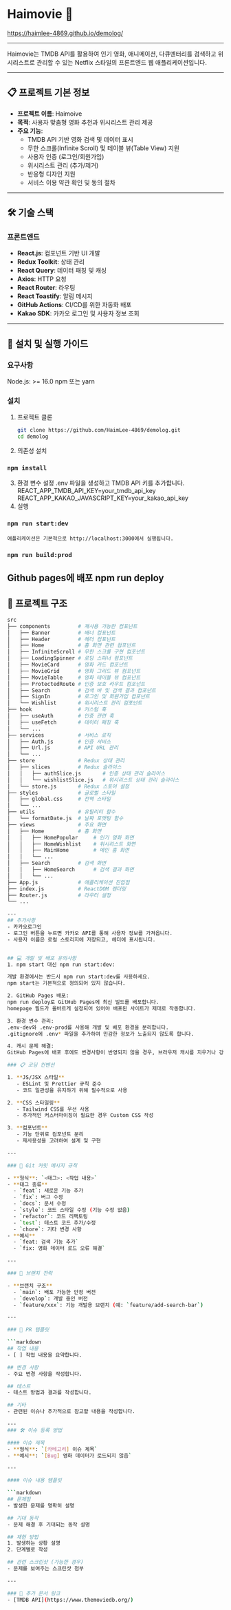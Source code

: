 # Haimovie 🎥
https://haimlee-4869.github.io/demolog/

--- 

Haimovie는 TMDB API를 활용하여 인기 영화, 애니메이션, 다큐멘터리를 검색하고 위시리스트로 관리할 수 있는 Netflix 스타일의 프론트엔드 웹 애플리케이션입니다.

---

## 📋 프로젝트 기본 정보

- **프로젝트 이름**: Haimoive
- **목적**: 사용자 맞춤형 영화 추천과 위시리스트 관리 제공
- **주요 기능**:
  - TMDB API 기반 영화 검색 및 데이터 표시
  - 무한 스크롤(Infinite Scroll) 및 테이블 뷰(Table View) 지원
  - 사용자 인증 (로그인/회원가입)
  - 위시리스트 관리 (추가/제거)
  - 반응형 디자인 지원
  - 서비스 이용 약관 확인 및 동의 절차

---

## 🛠️ 기술 스택

### 프론트엔드
- **React.js**: 컴포넌트 기반 UI 개발
- **Redux Toolkit**: 상태 관리
- **React Query**: 데이터 패칭 및 캐싱
- **Axios**: HTTP 요청
- **React Router**: 라우팅
- **React Toastify**: 알림 메시지
- **GitHub Actions**: CI/CD를 위한 자동화 배포
- **Kakao SDK**: 카카오 로그인 및 사용자 정보 조회

---

## 🚀 설치 및 실행 가이드

### 요구사항

Node.js: >= 16.0
npm 또는 yarn

### 설치
1. 프로젝트 클론
   ```bash
   git clone https://github.com/HaimLee-4869/demolog.git
   cd demolog
2. 의존성 설치
### `npm install`
3. 환경 변수 설정
    .env 파일을 생성하고 TMDB API 키를 추가합니다.
    REACT_APP_TMDB_API_KEY=your_tmdb_api_key
    REACT_APP_KAKAO_JAVASCRIPT_KEY=your_kakao_api_key
4. 실행
### `npm run start:dev`
    애플리케이션은 기본적으로 http://localhost:3000에서 실행됩니다.

### `npm run build:prod`


Github pages에 배포
npm run deploy
---

## 📂 프로젝트 구조

```bash
src
├── components         # 재사용 가능한 컴포넌트
│   ├── Banner         # 배너 컴포넌트
│   ├── Header         # 헤더 컴포넌트
│   ├── Home           # 홈 화면 관련 컴포넌트
│   ├── InfiniteScroll # 무한 스크롤 구현 컴포넌트
│   ├── LoadingSpinner # 로딩 스피너 컴포넌트
│   ├── MovieCard      # 영화 카드 컴포넌트
│   ├── MovieGrid      # 영화 그리드 뷰 컴포넌트
│   ├── MovieTable     # 영화 테이블 뷰 컴포넌트
│   ├── ProtectedRoute # 인증 보호 라우트 컴포넌트
│   ├── Search         # 검색 바 및 검색 결과 컴포넌트
│   ├── SignIn         # 로그인 및 회원가입 컴포넌트
│   └── Wishlist       # 위시리스트 관리 컴포넌트
├── hook               # 커스텀 훅
│   ├── useAuth        # 인증 관련 훅
│   ├── useFetch       # 데이터 패칭 훅
│   └── ...
├── services           # 서비스 로직
│   ├── Auth.js        # 인증 서비스
│   ├── Url.js         # API URL 관리
│   └── ...
├── store              # Redux 상태 관리
│   ├── slices         # Redux 슬라이스
│   │   ├── authSlice.js       # 인증 상태 관리 슬라이스
│   │   └── wishlistSlice.js   # 위시리스트 상태 관리 슬라이스
│   └── store.js       # Redux 스토어 설정
├── styles             # 글로벌 스타일
│   ├── global.css     # 전역 스타일
│   └── ...
├── utils              # 유틸리티 함수
│   └── formatDate.js  # 날짜 포맷팅 함수
├── views              # 주요 화면
│   ├── Home           # 홈 화면
│   │   ├── HomePopular     # 인기 영화 화면
│   │   ├── HomeWishlist    # 위시리스트 화면
│   │   ├── MainHome        # 메인 홈 화면
│   │   └── ...
│   ├── Search         # 검색 화면
│   │   ├── HomeSearch      # 검색 결과 화면
│   │   └── ...
├── App.js             # 애플리케이션 진입점
├── index.js           # ReactDOM 렌더링
├── Router.js          # 라우터 설정
└── ...

---
## 추가사항
- 카카오로그인
- 로그인 버튼을 누르면 카카오 API를 통해 사용자 정보를 가져옵니다.
- 사용자 이름은 로컬 스토리지에 저장되고, 헤더에 표시됩니다.


## 💻 개발 및 배포 유의사항
1. npm start 대신 npm run start:dev:

개발 환경에서는 반드시 npm run start:dev를 사용하세요.
npm start는 기본적으로 정의되어 있지 않습니다.

2. GitHub Pages 배포:
npm run deploy로 GitHub Pages에 최신 빌드를 배포합니다.
homepage 필드가 올바르게 설정되어 있어야 배포된 사이트가 제대로 작동합니다.

3. 환경 변수 관리:
.env-dev와 .env-prod를 사용해 개발 및 배포 환경을 분리합니다.
.gitignore에 .env* 파일을 추가하여 민감한 정보가 노출되지 않도록 합니다.

4. 캐시 문제 해결:
GitHub Pages에 배포 후에도 변경사항이 반영되지 않을 경우, 브라우저 캐시를 지우거나 강력 새로고침(Ctrl+Shift+R)을 사용하세요.

### 📋 코딩 컨벤션

1. **JS/JSX 스타일**
   - ESLint 및 Prettier 규칙 준수
   - 코드 일관성을 유지하기 위해 필수적으로 사용

2. **CSS 스타일링**
   - Tailwind CSS를 우선 사용
   - 추가적인 커스터마이징이 필요한 경우 Custom CSS 작성

3. **컴포넌트**
   - 기능 단위로 컴포넌트 분리
   - 재사용성을 고려하여 설계 및 구현

---

### 📝 Git 커밋 메시지 규칙

- **형식**: `<태그>: <작업 내용>`
- **태그 종류**
  - `feat`: 새로운 기능 추가
  - `fix`: 버그 수정
  - `docs`: 문서 수정
  - `style`: 코드 스타일 수정 (기능 수정 없음)
  - `refactor`: 코드 리팩토링
  - `test`: 테스트 코드 추가/수정
  - `chore`: 기타 변경 사항
- **예시**
  - `feat: 검색 기능 추가`
  - `fix: 영화 데이터 로드 오류 해결`

---

### 🔀 브랜치 전략

- **브랜치 구조**
  - `main`: 배포 가능한 안정 버전
  - `develop`: 개발 중인 버전
  - `feature/xxx`: 기능 개발용 브랜치 (예: `feature/add-search-bar`)

---

### 🔄 PR 템플릿

```markdown
## 작업 내용
- [ ] 작업 내용을 요약합니다.

## 변경 사항
- 주요 변경 사항을 작성합니다.

## 테스트
- 테스트 방법과 결과를 작성합니다.

## 기타
- 관련된 이슈나 추가적으로 참고할 내용을 작성합니다.

---
### 🛠️ 이슈 등록 방법

#### 이슈 제목
- **형식**: `[카테고리] 이슈 제목`
- **예시**: `[Bug] 영화 데이터가 로드되지 않음`

---

#### 이슈 내용 템플릿

```markdown
## 문제점
- 발생한 문제를 명확히 설명

## 기대 동작
- 문제 해결 후 기대되는 동작 설명

## 재현 방법
1. 발생하는 상황 설명
2. 단계별로 작성

## 관련 스크린샷 (가능한 경우)
- 문제를 보여주는 스크린샷 첨부

---

### 📖 추가 문서 링크
- [TMDB API](https://www.themoviedb.org/)
